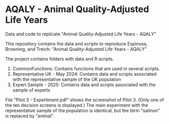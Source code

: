 # AQALY - Animal Quality-Adjusted Life Years

Data and code to replicate "Animal Quality-Adjusted Life Years - AQALY"

This repository contains the data and scripts to reproduce Espinosa, Browning, and Treich: "Animal Quality-Adjusted Life Years - AQALY"

The project contains folders with data and R scripts.

1. CommonFunctions: Contains functions that are used in several scripts.
2. Representative UK - May 2024: Contains data and scripts associated with the representative sample of the UK population
3. Expert Sample - 2025: Contains data and scripts associated with the sample of experts

File "Pilot 3 - Expertiment.pdf" shows the screenshot of Pilot 3. (Only one of the ten decision screens is displayed.) The main experiment with the representative sample of the population is identical, but the term "salmon" is replaced by "animal".
